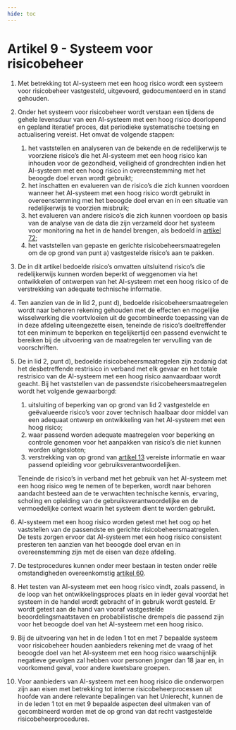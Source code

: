 ```yaml
---
hide: toc
---
```

# Artikel 9 - Systeem voor risicobeheer

   1. Met betrekking tot AI-systeem met een hoog risico wordt een systeem voor risicobeheer vastgesteld, uitgevoerd, gedocumenteerd en in stand gehouden.

   2. Onder het systeem voor risicobeheer wordt verstaan een tijdens de gehele levensduur van een AI-systeem met een hoog risico doorlopend en gepland iteratief proces, dat periodieke systematische toetsing en actualisering vereist. Het omvat de volgende stappen:

      1. het vaststellen en analyseren van de bekende en de redelijkerwijs te voorziene risico’s die het AI-systeem met een hoog risico kan inhouden voor de gezondheid, veiligheid of grondrechten indien het AI-systeem met een hoog risico in overeenstemming met het beoogde doel ervan wordt gebruikt;
      2. het inschatten en evalueren van de risico’s die zich kunnen voordoen wanneer het AI-systeem met een hoog risico wordt gebruikt in overeenstemming met het beoogde doel ervan en in een situatie van redelijkerwijs te voorzien misbruik;
      3. het evalueren van andere risico’s die zich kunnen voordoen op basis van de analyse van de data die zijn verzameld door het systeem voor monitoring na het in de handel brengen, als bedoeld in [artikel 72](../../hoofdstuk-9/afdeling-1/a72.md);
      4. het vaststellen van gepaste en gerichte risicobeheersmaatregelen om de op grond van punt a) vastgestelde risico’s aan te pakken.

   3. De in dit artikel bedoelde risico’s omvatten uitsluitend risico’s die redelijkerwijs kunnen worden beperkt of weggenomen via het ontwikkelen of ontwerpen van het AI-systeem met een hoog risico of de verstrekking van adequate technische informatie.

   4. Ten aanzien van de in lid 2, punt d), bedoelde risicobeheersmaatregelen wordt naar behoren rekening gehouden met de effecten en mogelijke wisselwerking die voortvloeien uit de gecombineerde toepassing van de in deze afdeling uiteengezette eisen, teneinde de risico’s doeltreffender tot een minimum te beperken en tegelijkertijd een passend evenwicht te bereiken bij de uitvoering van de maatregelen ter vervulling van de voorschriften.

   5. De in lid 2, punt d), bedoelde risicobeheersmaatregelen zijn zodanig dat het desbetreffende restrisico in verband met elk gevaar en het totale restrisico van de AI-systeem met een hoog risico aanvaardbaar wordt geacht. Bij het vaststellen van de passendste risicobeheersmaatregelen wordt het volgende gewaarborgd:

      1. uitsluiting of beperking van op grond van lid 2 vastgestelde en geëvalueerde risico’s voor zover technisch haalbaar door middel van een adequaat ontwerp en ontwikkeling van het AI-systeem met een hoog risico;
      2. waar passend worden adequate maatregelen voor beperking en controle genomen voor het aanpakken van risico’s die niet kunnen worden uitgesloten;
      3. verstrekking van op grond van [artikel 13](a13.md) vereiste informatie en waar passend opleiding voor gebruiksverantwoordelijken.
   
      Teneinde de risico’s in verband met het gebruik van het AI-systeem met een hoog risico weg te nemen of te beperken, wordt naar behoren aandacht besteed aan de te verwachten technische kennis, ervaring, scholing en opleiding van de gebruiksverantwoordelijke en de vermoedelijke context waarin het systeem dient te worden gebruikt.

   6. AI-systeem met een hoog risico worden getest met het oog op het vaststellen van de passendste en gerichte risicobeheersmaatregelen. De tests zorgen ervoor dat AI-systeem met een hoog risico consistent presteren ten aanzien van het beoogde doel ervan en in overeenstemming zijn met de eisen van deze afdeling.

   7. De testprocedures kunnen onder meer bestaan in testen onder reële omstandigheden overeenkomstig [artikel 60](../../hoofdstuk-6/a60.md).

   8. Het testen van AI-systeem met een hoog risico vindt, zoals passend, in de loop van het ontwikkelingsproces plaats en in ieder geval voordat het systeem in de handel wordt gebracht of in gebruik wordt gesteld. Er wordt getest aan de hand van vooraf vastgestelde beoordelingsmaatstaven en probabilistische drempels die passend zijn voor het beoogde doel van het AI-systeem met een hoog risico.

   9. Bij de uitvoering van het in de leden 1 tot en met 7 bepaalde systeem voor risicobeheer houden aanbieders rekening met de vraag of het beoogde doel van het AI-systeem met een hoog risico waarschijnlijk negatieve gevolgen zal hebben voor personen jonger dan 18 jaar en, in voorkomend geval, voor andere kwetsbare groepen.

   10. Voor aanbieders van AI-systeem met een hoog risico die onderworpen zijn aan eisen met betrekking tot interne risicobeheerprocessen uit hoofde van andere relevante bepalingen van het Unierecht, kunnen de in de leden 1 tot en met 9 bepaalde aspecten deel uitmaken van of gecombineerd worden met de op grond van dat recht vastgestelde risicobeheerprocedures.

